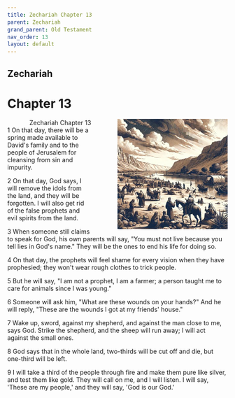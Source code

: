 ```yaml
---
title: Zechariah Chapter 13
parent: Zechariah
grand_parent: Old Testament
nav_order: 13
layout: default
---
```


## Zechariah

# Chapter 13

<div style="clear: both; text-align: right;">
    <img src="/assets/Image/Zechariah/500/13.jpg" alt="Zechariah Chapter 13" class="chapter-image" style="max-width: 50%; height: auto; float: right; margin: 0 0 10px 10px; padding-left: 10%;">
    <figcaption style="font-size: 14px;">Zechariah Chapter 13</figcaption>
</div>
1 On that day, there will be a spring made available to David's family and to the people of Jerusalem for cleansing from sin and impurity.

2 On that day, God says, I will remove the idols from the land, and they will be forgotten. I will also get rid of the false prophets and evil spirits from the land.

3 When someone still claims to speak for God, his own parents will say, "You must not live because you tell lies in God's name." They will be the ones to end his life for doing so.

4 On that day, the prophets will feel shame for every vision when they have prophesied; they won't wear rough clothes to trick people.

5 But he will say, "I am not a prophet, I am a farmer; a person taught me to care for animals since I was young."

6 Someone will ask him, "What are these wounds on your hands?" And he will reply, "These are the wounds I got at my friends' house."

7 Wake up, sword, against my shepherd, and against the man close to me, says God. Strike the shepherd, and the sheep will run away; I will act against the small ones.

8 God says that in the whole land, two-thirds will be cut off and die, but one-third will be left.

9 I will take a third of the people through fire and make them pure like silver, and test them like gold. They will call on me, and I will listen. I will say, 'These are my people,' and they will say, 'God is our God.'


